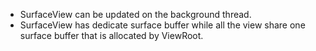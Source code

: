 * SurfaceView can be updated on the background thread.
* SurfaceView has dedicate surface buffer while all the view share one surface buffer that is allocated by ViewRoot.



